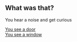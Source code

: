 ## What was that?

You hear a noise and get curious 

[You see a door](Door.md)  
[You see a window](window.md)